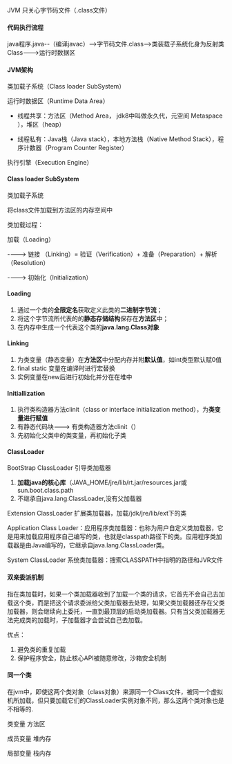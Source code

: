 JVM 只关心字节码文件（.class文件）

#### 代码执行流程

java程序.java--（编译javac）-->字节码文件.class-->类装载子系统化身为反射类Class--->运行时数据区

#### JVM架构

类加载子系统（Class loader SubSystem）

运行时数据区（Runtime Data Area）

- 线程共享：方法区（Method Area， jdk8中叫做永久代，元空间 Metaspace ），堆区（heap）

- 线程私有：Java栈（Java stack），本地方法栈（Native Method Stack），程序计数器（Program Counter Register）

执行引擎（Execution Engine）

#### Class loader SubSystem

类加载子系统

将class文件加载到方法区的内存空间中

类加载过程：

加载（Loading）

----> 链接 （Linking）= 验证（Verification）+ 准备（Preparation）+ 解析（Resolution）

----> 初始化（Initialization）

#### Loading

1. 通过一个类的**全限定名**获取定义此类的**二进制字节流**；
2. 将这个字节流所代表的的**静态存储结构**保存在**方法区**中；
3. 在内存中生成一个代表这个类的**java.lang.Class对象**

#### Linking

1. 为类变量（静态变量）在**方法区**中分配内存并附**默认值**，如int类型默认赋0值
2. final static 变量在编译时进行宏替换
3. 实例变量在new后进行初始化并分在在堆中

#### Initiallization

1. 执行类构造器方法clinit（class or interface initialization method），为**类变量进行赋值**
2. 有静态代码块---> 有类构造器方法clinit（）
3. 先初始化父类中的类变量，再初始化子类

#### ClassLoader

BootStrap ClassLoader 引导类加载器

1. **加载java的核心库**（JAVA_HOME/jre/lib/rt.jar/resources.jar或sun.boot.class.path
2. 不继承自java.lang.ClassLoader,没有父加载器

Extension ClassLoader 扩展类加载器，加载/jdk/jre/lib/ext下的类

Application Class Loader：应用程序类加载器：也称为用户自定义类加载器，它是用来加载应用程序自己编写的类，也就是classpath路径下的类。应用程序类加载器是由Java编写的，它继承自java.lang.ClassLoader类。

System ClassLoader 系统类加载器：搜索CLASSPATH中指明的路径和JVR文件

#### 双亲委派机制

指在类加载时，如果一个类加载器收到了加载一个类的请求，它首先不会自己去加载这个类，而是把这个请求委派给父类加载器去处理，如果父类加载器还存在父类加载器，则会继续向上委托，一直到最顶层的启动类加载器。只有当父类加载器无法完成类的加载时，子加载器才会尝试自己去加载。

优点：

1. 避免类的重复加载
2. 保护程序安全，防止核心API被随意修改，沙箱安全机制

#### 同一个类

在jvm中，即使这两个类对象（class对象）来源同一个Class文件，被同一个虚拟机所加载，但只要加载它们的ClassLoader实例对象不同，那么这两个类对象也是不相等的.



类变量  方法区

成员变量  堆内存

局部变量   栈内存
